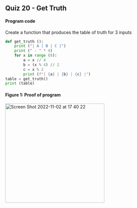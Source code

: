 ## Quiz 20 - Get Truth
#### Program code
Create a function that produces the table of truth for 3 inputs

```.py
def get_truth ():
    print ("| A | B | C |")
    print (" - " * 4)
    for x in range (8):
        a = x // 4
        b = (x % 4) // 2
        c = x % 2
        print (f"| {a} | {b} | {c} |")
table = get_truth()
print (table)
```

#### Figure 1: Proof of program
<img width="316" alt="Screen Shot 2022-11-02 at 17 40 22" src="https://user-images.githubusercontent.com/105724334/199440882-657662e4-dfa1-472a-9014-737d5b7117fc.png">


